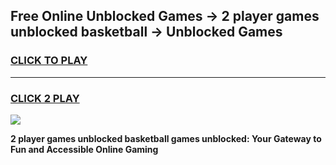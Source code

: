 
## Free Online Unblocked Games → 2 player games unblocked basketball → Unblocked Games
<h3>
<a href="https://premium.freeplayer.one?title=2_player_games_unblocked_basketball&ref=21F">CLICK TO PLAY</a></h3>
<hr>

<h3>
<a href="https://premium.freeplayer.one?title=2_player_games_unblocked_basketball&ref=21F">CLICK 2 PLAY</a>
  
</h3>

<a href="https://premium.freeplayer.one?title=2_player_games_unblocked_basketball&ref=21F/"><img src="https://clearcache.store/games.png"></a>


**2 player games unblocked basketball games unblocked: Your Gateway to Fun and Accessible Online Gaming**
